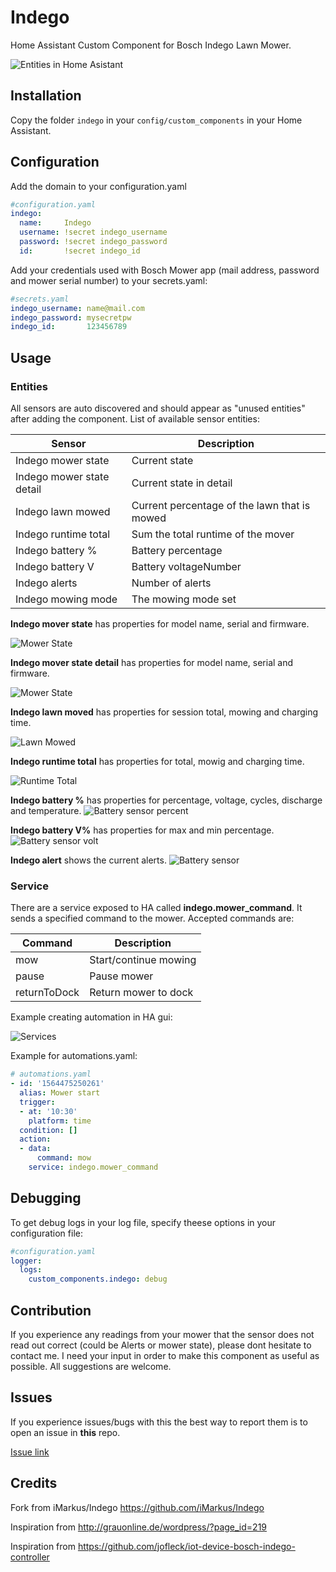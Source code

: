 # Indego
Home Assistant Custom Component for Bosch Indego Lawn Mower.


![Entities in Home Asistant](/doc/0-Indego_sensors.png)

## Installation
Copy the folder `indego` in your `config/custom_components` in your Home Assistant.
    
## Configuration
Add the domain to your configuration.yaml
``` yaml
#configuration.yaml
indego:
  name:     Indego
  username: !secret indego_username
  password: !secret indego_password
  id:       !secret indego_id
```

Add your credentials used with Bosch Mower app (mail address, password and mower serial number) to your secrets.yaml: 
``` yaml
#secrets.yaml
indego_username: name@mail.com
indego_password: mysecretpw
indego_id:       123456789
```
## Usage

### Entities
 All sensors are auto discovered and should appear as "unused entities" after adding the component. List of available sensor entities:

|Sensor                    | Description                                      |
|--------------------------|--------------------------------------------------|
|Indego mower state        | Current state                                    |
|Indego mower state detail | Current state in detail                          |
|Indego lawn mowed         | Current percentage of the lawn that is mowed     |
|Indego runtime total      | Sum the total runtime of the mover               |
|Indego battery %          | Battery percentage                               |
|Indego battery V          | Battery voltageNumber                            |
|Indego alerts             | Number of alerts                                 |
|Indego mowing mode        | The mowing mode set                              |

**Indego mover state** has properties for model name, serial and firmware.

![Mower State](/doc/1-Indego_mower_state.png)

**Indego mover state detail** has properties for model name, serial and firmware.

![Mower State](/doc/2-Indego_mower_state_detail.png)

**Indego lawn moved** has properties for session total, mowing and charging time.

![Lawn Mowed](/doc/3-Indego_lawn_mowed.png)

**Indego runtime total** has properties for total, mowig and charging time.

![Runtime Total](/doc/4-Indego_runtime_total.png)

**Indego battery %** has properties for percentage, voltage, cycles, discharge and temperature.
![Battery sensor percent](/doc/5-Indego_battery.png)

**Indego battery V%** has properties for max and min percentage.
![Battery sensor volt](/doc/6-Indego_battery_v.png)

**Indego alert** shows the current alerts.
![Battery sensor](/doc/7-Indego_alert.png)

### Service
There are a service exposed to HA called **indego.mower_command**. It sends a specified command to the mower. Accepted commands are:

|Command      |Description           |
|-------------|----------------------|
|mow          | Start/continue mowing|
|pause        | Pause mower          |
|returnToDock | Return mower to dock |

Example creating automation in HA gui:

![Services](/doc/8-Indego_call_service.png)

Example for automations.yaml:

``` yaml
# automations.yaml
- id: '1564475250261'
  alias: Mower start
  trigger:
  - at: '10:30'
    platform: time
  condition: []
  action:
  - data:
      command: mow
    service: indego.mower_command
```

## Debugging
To get debug logs in your log file, specify theese options in your configuration file:

``` yaml
#configuration.yaml
logger:
  logs:
    custom_components.indego: debug
```

## Contribution
If you experience any readings from your mower that the sensor does not read out correct (could be Alerts or mower state), please dont hesitate to contact me. I need your input in order to make this component as useful as possible. All suggestions are welcome.

## Issues
If you experience issues/bugs with this the best way to report them is to open an issue in **this** repo.

[Issue link](https://github.com/jm-73/Indego/issues)

## Credits

Fork from iMarkus/Indego https://github.com/iMarkus/Indego

Inspiration from http://grauonline.de/wordpress/?page_id=219

Inspiration from https://github.com/jofleck/iot-device-bosch-indego-controller

